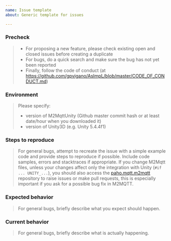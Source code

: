 ```yaml
---
name: Issue template
about: Generic template for issues

---
```


### Precheck

> * For proposing a new feature, please check existing open and closed issues before creating a duplicate
> * For bugs, do a quick search and make sure the bug has not yet been reported
> * Finally, follow the code of conduct (at <https://github.com/gpvigano/AsImpL/blob/master/CODE_OF_CONDUCT.md>)

### Environment
>Please specify:
> * version of M2MqttUnity (Github master commit hash or at least date/hour when you downloaded it)
> * version of Unity3D (e.g. Unity 5.4.4f1)

### Steps to reproduce

> For general bugs, attempt to recreate the issue with a simple example code and provide steps to reproduce if possible. Include code samples, errors and stacktraces if appropriate.
> If you change M2Mqtt files, unless your changes affect only the integration with Unity (`#if ... UNITY_...`), you should also access the [paho.mqtt.m2mqtt](https://github.com/eclipse/paho.mqtt.m2mqtt) repository to raise issues or make pull requests, this is especially important if you ask for a possible bug fix in M2MQTT.

### Expected behavior

> For general bugs, briefly describe what you expect should happen.

### Current behavior

> For general bugs, briefly describe what is actually happening.
